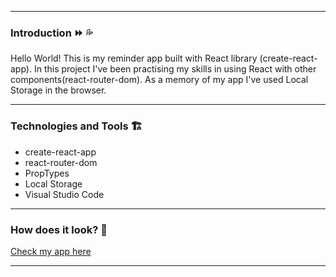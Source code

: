 ***
### Introduction ⏩ 💦
Hello World! This is my reminder app built with React library (create-react-app). In this project I've been practising my skills in using React with other components(react-router-dom). As a memory of my app I've used Local Storage in the browser.
***
### Technologies and Tools 🏗
* create-react-app 
* react-router-dom
* PropTypes 
* Local Storage
* Visual Studio Code
***
### How does it look? 👀
[Check my app here](https://karolchilimoniuk.github.io/ReminderApp/)
***
